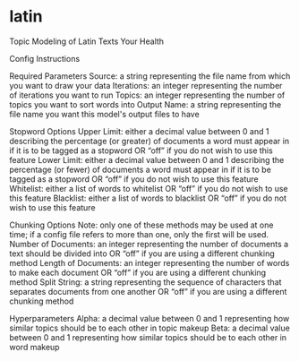 # latin
Topic Modeling of Latin Texts Your Health

Config Instructions

Required Parameters
 Source: a string representing the file name from which you want to draw your data
 Iterations: an integer representing the number of iterations you want to run
 Topics: an integer representing the number of topics you want to sort words into
 Output Name: a string representing the file name you want this model's output files to have

Stopword Options
 Upper Limit: either a decimal value between 0 and 1 describing the percentage (or greater) of documents a word must
 appear in if it is to be tagged as a stopword OR “off” if you do not wish to use this feature
 Lower Limit: either a decimal value between 0 and 1 describing the percentage (or fewer) of documents a word must
 appear in if it is to be tagged as a stopword OR “off” if you do not wish to use this feature
 Whitelist: either a list of words to whitelist OR “off” if you do not wish to use this feature
 Blacklist: either a list of words to blacklist OR “off” if you do not wish to use this feature

Chunking Options
Note: only one of these methods may be used at one time; if a config file refers to more than one,
only the first will be used.
 Number of Documents: an integer representing the number of documents a text should be divided into OR “off” if you
 are using a different chunking method
 Length of Documents: an integer representing the number of words to make each document OR “off” if you are using a
 different chunking method
 Split String: a string representing the sequence of characters that separates documents from one another OR “off” if
 you are using a different chunking method

Hyperparameters
 Alpha: a decimal value between 0 and 1 representing how similar topics should be to each other in topic makeup
 Beta: a decimal value between 0 and 1 representing how similar topics should be to each other in word makeup
